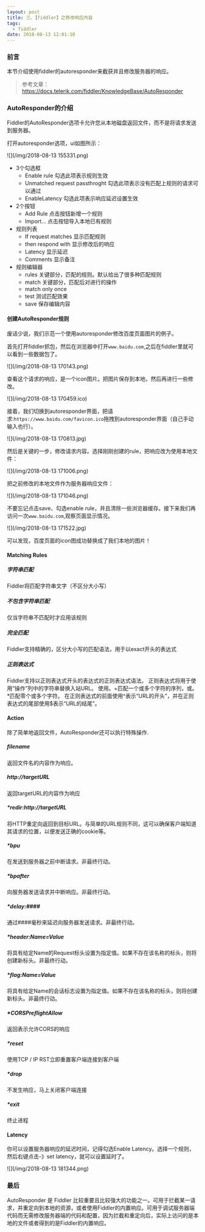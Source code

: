 ```yaml
---
layout: post
title: 三、【fiddler】之修改响应内容
tags:
  - fiddler
date: 2018-08-13 12:01:10
---
```


### 前言

本节介绍使用fiddler的autoresponder来截获并且修改服务器的响应。
>参考文章：https://docs.telerik.com/fiddler/KnowledgeBase/AutoResponder

### AutoResponder的介绍

Fiddler的AutoResponder选项卡允许您从本地磁盘返回文件，而不是将请求发送到服务器。

打开autoresponder选项，ui如图所示：

![](/img/2018-08-13 155331.png)

- 3个勾选框
  - Enable rule 勾选此项表示规则生效
  - Unmatched request passthroght 勾选此项表示没有匹配上规则的请求可以通过
  - EnableLatency 勾选此项表示响应延迟设置生效
- 2个按钮
  - Add Rule 点击按钮新增一个规则
  - Import... 点击按钮导入本地已有规则
- 规则列表 
  - If request matches 显示匹配规则
  - then respond with 显示修改后的响应
  - Latency 显示延迟
  - Comments 显示备注
- 规则编辑器
  - rules 关键部分，匹配的规则。默认给出了很多种匹配规则
  - match 关键部分，匹配后对进行的操作
  - match only once
  - test 测试匹配效果
  - save 保存编辑内容
  
####  创建AutoResponder规则
废话少说，我们示范一个使用autoresponder修改百度页面图片的例子。

首先打开fiddler抓包，然后在浏览器中打开`www.baidu.com`,之后在fiddler里就可以看到一些数据包了。

![](/img/2018-08-13 170143.png)

查看这个请求的响应，是一个icon图片。把图片保存到本地，然后再进行一些修改。

![](/img/2018-08-13 170459.ico)

接着，我们切换到autoresponder界面，把请求:`https://www.baidu.com/favicon.ico`拖拽到autoresponder界面（自己手动输入也行）。

![](/img/2018-08-13 170813.jpg)

然后是关键的一步，修改请求内容。选择刚刚创建的rule，把响应改为使用本地文件：

![](/img/2018-08-13 171006.png)

把之前修改的本地文件作为服务器响应文件：

![](/img/2018-08-13 171046.png)

不要忘记点击save、勾选enable rule，并且清除一些浏览器缓存。接下来我们再访问一次`www.baidu.com`,观察页面显示情况。

![](/img/2018-08-13 171522.jpg)

可以发现，百度页面的icon图成功替换成了我们本地的图片！

#### Matching Rules

##### 字符串匹配

Fiddler将匹配字符串文字（不区分大小写）

##### 不包含字符串匹配

仅当字符串不匹配时才应用该规则

##### 完全匹配

Fiddler支持精确的，区分大小写的匹配语法，用于以exact开头的表达式

##### 正则表达式

Fiddler支持以正则表达式开头的表达式的正则表达式语法。
正则表达式将用于使用“操作”列中的字符串替换入站URL。
使用。+匹配一个或多个字符的序列，或。*匹配零个或多个字符。
在正则表达式的前面使用^表示“URL的开头”，并在正则表达式的尾部使用$表示“URL的结尾”。

#### Action

除了简单地返回文件，AutoResponder还可以执行特殊操作.

##### filename

返回文件名的内容作为响应。


##### http://targetURL

返回targetURL的内容作为响应

##### *redir:http://targetURL

将HTTP重定向返回到目标URL。与简单的URL规则不同，这可以确保客户端知道其请求的位置，以便发送正确的cookie等。

##### *bpu

在发送到服务器之前中断请求。非最终行动。

##### *bpafter

向服务器发送请求并中断响应。非最终行动。

##### *delay:####

通过####毫秒来延迟向服务器发送请求。非最终行动。

##### *header:Name=Value

将具有给定Name的Request标头设置为指定值。如果不存在该名称的标头，则将创建新标头。非最终行动。

##### *flag:Name=Value

将具有给定Name的会话标志设置为指定值。如果不存在该名称的标头，则将创建新标头。非最终行动。

##### *CORSPreflightAllow

返回表示允许CORS的响应

##### *reset

使用TCP / IP RST立即重置客户端连接到客户端

##### *drop

不发生响应，马上关闭客户端连接

##### *exit

终止进程

#### Latency 

你可以设置服务器响应的延迟时间，记得勾选Enable Latency。选择一个规则，然后右键点击-》set latency，就可以设置延时了。

![](/img/2018-08-13 181344.png)

### 最后

AutoResponder 是 Fiddler 比较重要且比较强大的功能之一。可用于拦截某一请求，并重定向到本地的资源，或者使用Fiddler的内置响应。可用于调试服务器端代码而无需修改服务器端的代码和配置，因为拦截和重定向后，实际上访问的是本地的文件或者得到的是Fiddler的内置响应。